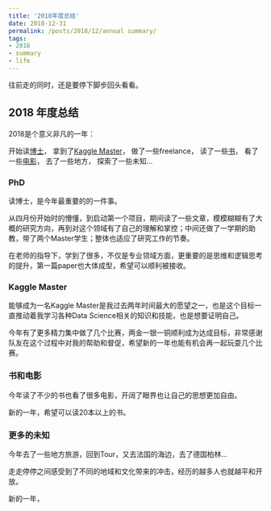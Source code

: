 ```yaml
---
title: '2018年度总结'
date: 2018-12-31
permalink: /posts/2018/12/annual summary/
tags:
- 2018
- summary
- life
---
```


往前走的同时，还是要停下脚步回头看看。

## 2018 年度总结
2018是个意义非凡的一年：

开始读[博士](http://satoss.uni.lu/members/zhiqiang/)，
拿到了[Kaggle Master](https://www.kaggle.com/zhiqiangzhong)，
做了一些freelance，
读了一些[书](https://zhiqiangzhongddu.github.io/posts/2018/10/Reading-List%202018/)，
看了一些[电影](https://zhiqiangzhongddu.github.io/posts/2018/10/blog-post-2/)，
去了一些地方，
探索了一些未知...

### PhD 
读博士，是今年最重要的的一件事。

从四月份开始时的懵懂，到启动第一个项目，期间读了一些文章，模模糊糊有了大概的研究方向，再到对这个领域有了自己的理解和掌控；中间还做了一学期的助教，带了两个Master学生；整体也适应了研究工作的节奏。

在老师的指导下，学到了很多，不仅是专业领域方面，更重要的是思维和逻辑思考的提升，第一篇paper也大体成型，希望可以顺利被接收。

### Kaggle Master
能够成为一名Kaggle Master是我过去两年时间最大的愿望之一，也是这个目标一直推动着我学习各种Data Science相关的知识和技能，也是想要证明自己。

今年有了更多精力集中做了几个比赛，两金一银一铜顺利成为达成目标，非常感谢队友在这个过程中对我的帮助和督促，希望新的一年也能有机会再一起玩耍几个比赛。

### 书和电影
今年读了不少的书也看了很多电影，开阔了眼界也让自己的思想更加自由。

新的一年，希望可以读20本以上的书。

### 更多的未知
今年去了一些地方旅游，回到Tour，又去法国的海边，去了德国柏林...

走走停停之间感受到了不同的地域和文化带来的冲击，经历的越多人也就越平和开放。


新的一年，
